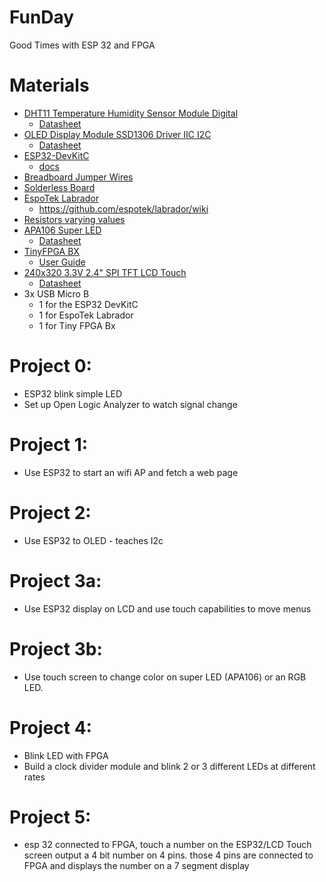 # FunDay
Good Times with ESP 32 and FPGA

# Materials
* [DHT11 Temperature Humidity Sensor Module Digital](https://www.amazon.com/gp/product/B01DKC2GQ0/ref=ppx_yo_dt_b_asin_title_o02_s00?ie=UTF8&psc=1)
  * [Datasheet](https://github.com/cmdc0de/FunDay/blob/main/docs/DHT11-Technical-Data-Sheet-Translated-Version-1143054.pdf)
* [OLED Display Module SSD1306 Driver IIC I2C](https://www.amazon.com/gp/product/B08RYSVG5Y/ref=ppx_yo_dt_b_asin_title_o02_s00?ie=UTF8&psc=1)
  * [Datasheet](https://github.com/cmdc0de/FunDay/blob/main/docs/SSD1306.pdf) 
* [ESP32-DevKitC](https://www.amazon.com/gp/product/B0811LGWY2/ref=ppx_yo_dt_b_asin_title_o02_s00?ie=UTF8&psc=1)
  * [docs](https://docs.espressif.com/projects/esp-idf/en/latest/esp32/hw-reference/esp32/get-started-devkitc.html)
* [Breadboard Jumper Wires](https://www.amazon.com/EDGELEC-Breadboard-Optional-Assorted-Multicolored/dp/B07GD2BWPY/ref=pd_bxgy_2/139-4347215-7394026?_encoding=UTF8&pd_rd_i=B07GD2BWPY&pd_rd_r=229bcb14-5541-40f1-97ee-828203e33857&pd_rd_w=IfRZB&pd_rd_wg=i4Cxa&pf_rd_p=fd3ebcd0-c1a2-44cf-aba2-bbf4810b3732&pf_rd_r=BWMP5SNBZKHE2AXACH2H&psc=1&refRID=BWMP5SNBZKHE2AXACH2H)
* [Solderless Board](https://www.amazon.com/DEYUE-breadboard-Set-Prototype-Board/dp/B07LFD4LT6/ref=pd_bxgy_3/139-4347215-7394026?_encoding=UTF8&pd_rd_i=B07LFD4LT6&pd_rd_r=229bcb14-5541-40f1-97ee-828203e33857&pd_rd_w=IfRZB&pd_rd_wg=i4Cxa&pf_rd_p=fd3ebcd0-c1a2-44cf-aba2-bbf4810b3732&pf_rd_r=BWMP5SNBZKHE2AXACH2H&psc=1&refRID=BWMP5SNBZKHE2AXACH2H)
* [EspoTek Labrador](https://www.amazon.com/gp/product/B07CVB7ZJG/ref=ppx_yo_dt_b_asin_title_o02_s01?ie=UTF8&psc=1)
  * https://github.com/espotek/labrador/wiki
* [Resistors varying values](https://www.amazon.com/gp/product/B016NXK6QK/ref=ppx_yo_dt_b_asin_title_o02_s01?ie=UTF8&psc=1)
* [APA106 Super LED](https://www.espruino.com/WS2811)
  * [Datasheet](https://github.com/cmdc0de/FunDay/blob/main/docs/APA106.pdf)
* [TinyFPGA BX](https://www.arrow.com/en/products/bx/tinyfpga?gclid=CjwKCAjwj6SEBhAOEiwAvFRuKC7xSG16d-C2hRvBXGUWFlLOY-2m2u4k8rmGTDVco7wUXTf_i3W6mBoCGjwQAvD_BwE)
  * [User Guide](https://tinyfpga.com/bx/guide.html)
* [240x320 3.3V 2.4" SPI TFT LCD Touch](https://www.ebay.com/itm/171983887298?hash=item280b09dbc2:g:a-UAAOSwKz5dqAec)
  * [Datasheet](https://github.com/cmdc0de/FunDay/blob/main/docs/ILI9341%20Datasheet.pdf)
* 3x USB Micro B
  * 1 for the ESP32 DevKitC
  * 1 for EspoTek Labrador
  * 1 for Tiny FPGA Bx

# Project 0:
* ESP32 blink simple LED
* Set up Open Logic Analyzer to watch signal change

# Project 1:
* Use ESP32 to start an wifi AP and fetch a web page

# Project 2:
* Use ESP32 to OLED - teaches I2c

# Project 3a:
* Use ESP32 display on LCD and use touch capabilities to move menus

# Project 3b:
* Use touch screen to change color on super LED (APA106) or an RGB LED.

# Project 4:
* Blink LED with FPGA
* Build a clock divider module and blink 2 or 3 different LEDs at different rates

# Project 5:
* esp 32 connected to FPGA, touch a number on the ESP32/LCD Touch screen output a 4 bit number on 4 pins. those 4 pins are connected to FPGA and displays the number on a 7 segment display
